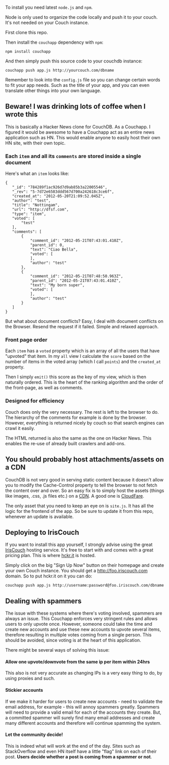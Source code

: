 To install you need latest `node.js` and `npm`.

Node is only used to organize the code locally and push it to your couch. It's not needed on your Couch instance.

First clone this repo.

Then install the `couchapp` dependency with `npm`:
  
    npm install couchapp

And then simply push this source code to your couchdb instance:

    couchapp push app.js http://yourcouch.com/dbname

Remember to look into the `config.js` file so you can change certain words to fit your app needs. 
Such as the title of your app, and you can even translate other things into your own language.

## Beware! I was drinking lots of coffee when I wrote this

This is basically a Hacker News clone for CouchDB. As a Couchapp. 
I figured it would be awesome to have a Couchapp act as an entire news application such as HN.
This would enable anyone to easily host their own HN site, with their own topic.

### Each `item` and all its `comments` are stored inside a single document 

Here's what an `item` looks like:

    {
       "_id": "784289f1ac926d7d9ab85b3a22005546",
       "_rev": "5-7d72e6583ddd567d700a242618c3ce6f",
       "created_at": "2012-05-20T21:09:52.045Z",
       "author": "test",
       "title": "Nottingam",
       "url": "http://dfsf.com",
       "type": "item",
       "voted": [ 
           "test"
       ],
       "comments": [
           {
               "comment_id": "2012-05-21T07:43:01.410Z",
               "parent_id": 0,
               "text": "Ciao Bella",
               "voted": [
               ],
               "author": "test"
           },
           {
               "comment_id": "2012-05-21T07:48:50.963Z",
               "parent_id": "2012-05-21T07:43:01.410Z",
               "text": "My born super",
               "voted": [
               ],
               "author": "test"
           }
       ]
    } 

But what about document conflicts? Easy, I deal
with document conflicts on the Browser. Resend the request if it failed. Simple and relaxed approach.

### Front page order

Each `item` has a `voted` property which is an array of all the users
that have "upvoted" that item. In my `all` view I calculate the `score` based on the number of items in the voted array (which I call `points`) and the `created_at` property.

Then I simply `emit()` this score as the key of my view, which is then naturally ordered. This is the heart of the ranking algorithm and the order of the front-page, as well as comments.

### Designed for efficiency

Couch does only the very necessary. The rest is left to the browser to do. The hierarchy of the comments for example is done by the browser. However, everything is returned nicely by couch so that search engines can crawl it easily. 

The HTML returned is also the same as the one on Hacker News. This enables the re-use of already built crawlers and add-ons.

## You should probably host attachments/assets on a CDN

CouchDB is not very good in serving static content because it doesn't allow you to modify the Cache-Control property
to tell the browser to not fetch the content over and over. So an easy fix is to simply host the assets 
(things like images, .css, .js files etc.) on a [CDN](http://en.wikipedia.org/wiki/Content_delivery_network). A good one
is [CloudFare](http://www.cloudflare.com/).

The only asset that you need to keep an eye on is `site.js`. It has all the logic for the frontend of the app. So be sure to
update it from this repo, whenever an update is available.

## Deploying to IrisCouch

If you want to install this app yourself, I strongly advise using the great [IrisCouch](http://www.iriscouch.com/) hosting service. It's free to start with and comes with a great pricing plan. This is where [hckr.it](http://www.hckr.it/) is hosted.

Simply click on the big "Sign Up Now" button on their homepage and create your own Couch instance. You should get a http://foo.iriscouch.com domain. So to put hckr.it on it you can do:

    couchapp push app.js http://username:password@foo.iriscouch.com/dbname

## Dealing with spammers

The issue with these systems where there's voting involved, spammers are always an issue. This Couchapp enforces very stringent rules and allows users to only upvote once. However, someone could take the time and create new accounts and use these new accounts to upvote several items, therefore resulting in multiple votes coming from a single person. This should be avoided, since voting is at the heart of this application.

There might be several ways of solving this issue:

#### Allow one upvote/downvote from the same ip per item within 24hrs

This also is not very accurate as changing IPs is a very easy thing to do, by using proxies and such.

#### Stickier accounts

If we make it harder for users to create new accounts - need to validate the email address, for example - this will annoy
spammers greatly. Spammers will need to provide a valid email for each of the accounts they create. But, a committed spammer
will surely find many email addresses and create many different accounts and therefore will continue spamming the system.

#### Let the community decide!

This is indeed what will work at the end of the day. Sites such as StackOverflow and even HN itself have a little "flag" link on each of their post. **Users decide whether a post is coming from a spammer or not**.
